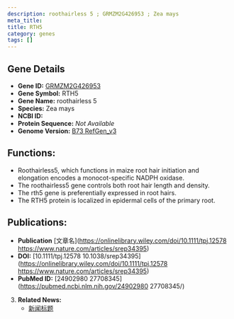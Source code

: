 ```yaml
---
description: roothairless 5 ; GRMZM2G426953 ; Zea mays
meta_title:
title: RTH5
category: genes
tags: []
---
```


## Gene Details
- **Gene ID:**	[GRMZM2G426953](https://www.maizegdb.org/gene_center/gene/GRMZM2G426953)
- **Gene Symbol:** RTH5
- **Gene Name:** roothairless 5
- **Species:** Zea mays
- **NCBI ID:** [  ]()
- **Protein Sequence:** *Not Available*
- **Genome Version:** [B73 RefGen_v3](https://www.maizegdb.org/genome/assembly/Zm-B73-REFERENCE-NAM-5.0)

## Functions:
   - Roothairless5, which functions in maize root hair initiation and elongation encodes a monocot-specific NADPH oxidase.
   - The roothairless5 gene controls both root hair length and density.
   - The rth5 gene is preferentially expressed in root hairs.
   - The RTH5 protein is localized in epidermal cells of the primary root.

## Publications:
   - **Publication** [文章名](https://onlinelibrary.wiley.com/doi/10.1111/tpj.12578	https://www.nature.com/articles/srep34395)
   - **DOI:** [10.1111/tpj.12578	10.1038/srep34395](https://onlinelibrary.wiley.com/doi/10.1111/tpj.12578	https://www.nature.com/articles/srep34395)
   - **PubMed ID:** [24902980	27708345](https://pubmed.ncbi.nlm.nih.gov/24902980	27708345/)

3. **Related News:**
   - [新闻标题]()
